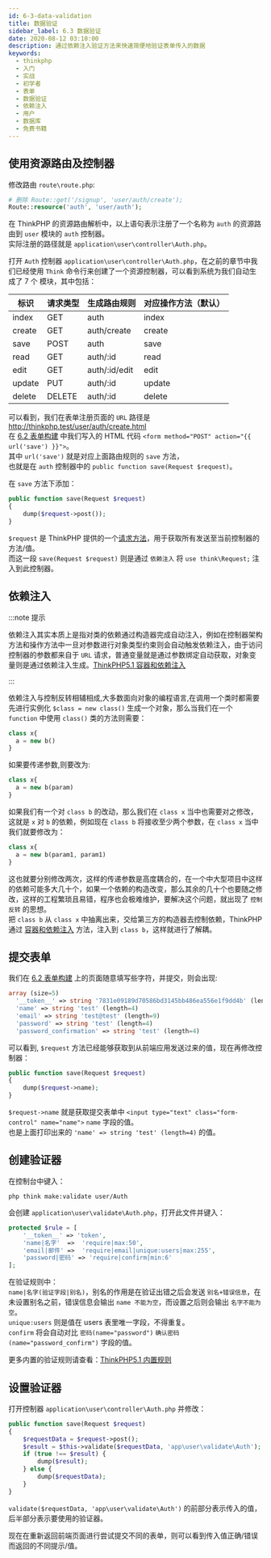 ```yaml
---
id: 6-3-data-validation
title: 数据验证
sidebar_label: 6.3 数据验证
date: 2020-08-12 03:10:00
description: 通过依赖注入验证方法来快速简便地验证表单传入的数据
keywords:
  - thinkphp
  - 入门
  - 实战
  - 初学者
  - 表单
  - 数据验证
  - 依赖注入
  - 用户
  - 数据库
  - 免费书籍
---
```


## 使用资源路由及控制器

修改路由 `route\route.php`:

```php title="route\route.php"
# 删除 Route::get('/signup', 'user/auth/create');
Route::resource('auth', 'user/auth');
```

在 ThinkPHP 的资源路由解析中，以上语句表示注册了一个名称为 `auth` 的资源路由到 `user` 模块的 `auth` 控制器。  
实际注册的路径就是 `application\user\controller\Auth.php`。

打开 `Auth` 控制器 `application\user\controller\Auth.php`，在之前的章节中我们已经使用 `Think` 命令行来创建了一个资源控制器，可以看到系统为我们自动生成了 7 个 模块，其中包括：

| 标识   | 请求类型 | 生成路由规则  | 对应操作方法（默认） |
| ------ | -------- | ------------- | -------------------- |
| index  | GET      | auth          | index                |
| create | GET      | auth/create   | create               |
| save   | POST     | auth          | save                 |
| read   | GET      | auth/:id      | read                 |
| edit   | GET      | auth/:id/edit | edit                 |
| update | PUT      | auth/:id      | update               |
| delete | DELETE   | auth/:id      | delete               |

可以看到，我们在表单注册页面的 `URL` 路径是 http://thinkphp.test/user/auth/create.html  
在 [6.2 表单构建](6-2-signin-form) 中我们写入的 HTML 代码 `<form method="POST" action="{{ url('save') }}">`。  
其中 `url('save')` 就是对应上面路由规则的 `save` 方法，  
也就是在 `auth` 控制器中的 `public function save(Request $request)`。

在 `save` 方法下添加：

```php title="application\user\controller\Auth.php"
public function save(Request $request)
{
    dump($request->post());
}
```

`$request` 是 ThinkPHP 提供的一个[请求方法](https://www.kancloud.cn/manual/thinkphp5_1/353985)，用于获取所有发送至当前控制器的方法/值。  
而这一段 `save(Request $request)` 则是通过 `依赖注入` 将 `use think\Request;` 注入到此控制器。

## 依赖注入

:::note 提示

依赖注入其实本质上是指对类的依赖通过构造器完成自动注入，例如在控制器架构方法和操作方法中一旦对参数进行对象类型约束则会自动触发依赖注入，由于访问控制器的参数都来自于 `URL` 请求，普通变量就是通过参数绑定自动获取，对象变量则是通过依赖注入生成。[ThinkPHP5.1 容器和依赖注入](https://www.kancloud.cn/manual/thinkphp5_1/353958)

:::

依赖注入与控制反转相辅相成,大多数面向对象的编程语言,在调用一个类时都需要先进行实例化 `$class = new class()` 生成一个对象，那么当我们在一个 `function` 中使用 `class()` 类的方法则需要：

```php title="php"
class x{
  a = new b()
}
```

如果要传递参数,则要改为:

```php title="php"
class x{
  a = new b(param)
}
```

如果我们有一个对 `class b` 的改动，那么我们在 `class x` 当中也需要对之修改，这就是 `x` 对 `b` 的依赖，例如现在 `class b` 将接收至少两个参数，在 `class x` 当中我们就要修改为：

```php title="php"
class x{
  a = new b(param1, param1)
}
```

这也就要分别修改两次，这样的传递参数是高度耦合的，在一个中大型项目中这样的依赖可能多大几十个，如果一个依赖的构造改变，那么其余的几十个也要随之修改，这样的工程繁琐且易错，程序也会极难维护，要解决这个问题，就出现了 `控制反转` 的思想。  
把 `class b` 从 `class x` 中抽离出来，交给第三方的构造器去控制依赖，ThinkPHP 通过 [容器和依赖注入](https://www.kancloud.cn/manual/thinkphp5_1/353958) 方法，注入到 `class b`，这样就进行了解耦。

## 提交表单

我们在 [6.2 表单构建](6-2-signin-form) 上的页面随意填写些字符，并提交，则会出现:

```php title="php"
array (size=5)
  '__token__' => string '7831e09189d70586bd3145bb486ea556e1f9dd4b' (length=40)
  'name' => string 'test' (length=4)
  'email' => string 'test@test' (length=9)
  'password' => string 'test' (length=4)
  'password_confirmation' => string 'test' (length=4)
```

可以看到, `$request` 方法已经能够获取到从前端应用发送过来的值，现在再修改控制器：

```php title="application\user\controller\Auth.php"
public function save(Request $request)
{
    dump($request->name);
}
```

`$request->name` 就是获取提交表单中 `<input type="text" class="form-control" name="name">` `name` 字段的值。  
也是上面打印出来的 `'name' => string 'test' (length=4)` 的值。

## 创建验证器

在控制台中键入：

```shell title="shell"
php think make:validate user/Auth
```

会创建 `application\user\validate\Auth.php`，打开此文件并键入：

```php title="application\user\validate\Auth.php"
protected $rule = [
    '__token__' => 'token',
    'name|名字'  =>  'require|max:50',
    'email|邮件' =>  'require|email|unique:users|max:255',
    'password|密码' => 'require|confirm|min:6'
];
```

在验证规则中：  
`name|名字(验证字段|别名)`，别名的作用是在验证出错之后会发送 `别名+错误信息`，在未设置别名之前，错误信息会输出 `name 不能为空`，而设置之后则会输出 `名字不能为空`。  
`unique:users` 则是值在 users 表里唯一字段，不得重复。  
`confirm` 将会自动对比 `密码(name="password")` `确认密码(name="password_confirm")` 字段的值。

更多内置的验证规则请查看：[ThinkPHP5.1 内置规则](https://www.kancloud.cn/manual/thinkphp5_1/354107)

## 设置验证器

打开控制器 `application\user\controller\Auth.php` 并修改：

```php title="application\user\controller\Auth.php"
public function save(Request $request)
{
    $requestData = $request->post();
    $result = $this->validate($requestData, 'app\user\validate\Auth');
    if (true !== $result) {
        dump($result);
    } else {
        dump($requestData);
    }
}
```

`validate($requestData, 'app\user\validate\Auth')` 的前部分表示传入的值，后半部分表示要使用的验证器。

现在在重新返回前端页面进行尝试提交不同的表单，则可以看到传入值正确/错误而返回的不同提示/值。
